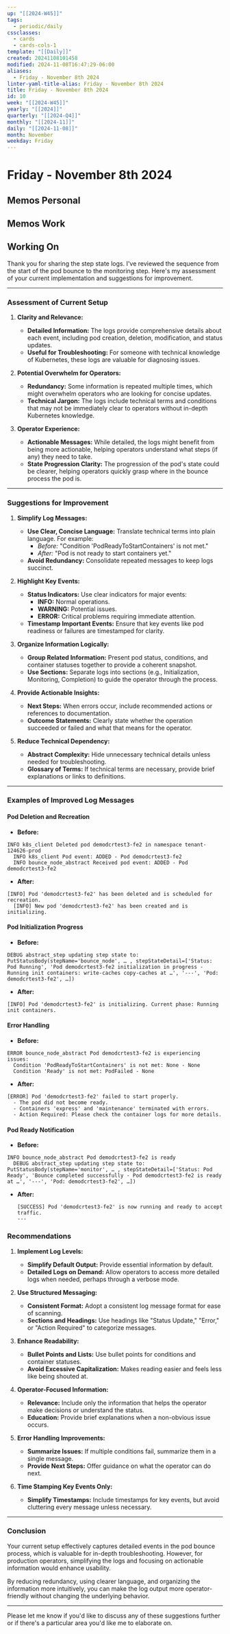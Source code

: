 ```yaml
---
up: "[[2024-W45]]"
tags:
  - periodic/daily
cssclasses:
  - cards
  - cards-cols-1
template: "[[Daily]]"
created: 20241108101458
modified: 2024-11-08T16:47:29-06:00
aliases:
  - Friday - November 8th 2024
linter-yaml-title-alias: Friday - November 8th 2024
title: Friday - November 8th 2024
id: 10
week: "[[2024-W45]]"
yearly: "[[2024]]"
quarterly: "[[2024-Q4]]"
monthly: "[[2024-11]]"
daily: "[[2024-11-08]]"
month: November
weekday: Friday
---
```


# Friday - November 8th 2024

## Memos Personal

## Memos Work

## Working On



Thank you for sharing the step state logs. I've reviewed the sequence from the start of the pod bounce to the monitoring step. Here's my assessment of your current implementation and suggestions for improvement.

---

### **Assessment of Current Setup**

1. **Clarity and Relevance:**
   - **Detailed Information:** The logs provide comprehensive details about each event, including pod creation, deletion, modification, and status updates.
   - **Useful for Troubleshooting:** For someone with technical knowledge of Kubernetes, these logs are valuable for diagnosing issues.

2. **Potential Overwhelm for Operators:**
   - **Redundancy:** Some information is repeated multiple times, which might overwhelm operators who are looking for concise updates.
   - **Technical Jargon:** The logs include technical terms and conditions that may not be immediately clear to operators without in-depth Kubernetes knowledge.

3. **Operator Experience:**
   - **Actionable Messages:** While detailed, the logs might benefit from being more actionable, helping operators understand what steps (if any) they need to take.
   - **State Progression Clarity:** The progression of the pod's state could be clearer, helping operators quickly grasp where in the bounce process the pod is.

---

### **Suggestions for Improvement**

1. **Simplify Log Messages:**
   - **Use Clear, Concise Language:** Translate technical terms into plain language. For example:
     - *Before:* "Condition 'PodReadyToStartContainers' is not met."
     - *After:* "Pod is not ready to start containers yet."
   - **Avoid Redundancy:** Consolidate repeated messages to keep logs succinct.

2. **Highlight Key Events:**
   - **Status Indicators:** Use clear indicators for major events:
     - **INFO:** Normal operations.
     - **WARNING:** Potential issues.
     - **ERROR:** Critical problems requiring immediate attention.
   - **Timestamp Important Events:** Ensure that key events like pod readiness or failures are timestamped for clarity.

3. **Organize Information Logically:**
   - **Group Related Information:** Present pod status, conditions, and container statuses together to provide a coherent snapshot.
   - **Use Sections:** Separate logs into sections (e.g., Initialization, Monitoring, Completion) to guide the operator through the process.

4. **Provide Actionable Insights:**
   - **Next Steps:** When errors occur, include recommended actions or references to documentation.
   - **Outcome Statements:** Clearly state whether the operation succeeded or failed and what that means for the operator.

5. **Reduce Technical Dependency:**
   - **Abstract Complexity:** Hide unnecessary technical details unless needed for troubleshooting.
   - **Glossary of Terms:** If technical terms are necessary, provide brief explanations or links to definitions.

---

### **Examples of Improved Log Messages**

#### **Pod Deletion and Recreation**

- **Before:**
  
```
INFO k8s_client Deleted pod demodcrtest3-fe2 in namespace tenant-124626-prod
  INFO k8s_client Pod event: ADDED - Pod demodcrtest3-fe2
  INFO bounce_node_abstract Received pod event: ADDED - Pod demodcrtest3-fe2
```

- **After:**
  
```
[INFO] Pod 'demodcrtest3-fe2' has been deleted and is scheduled for recreation.
  [INFO] New pod 'demodcrtest3-fe2' has been created and is initializing.
```

#### **Pod Initialization Progress**

- **Before:**
  
```
DEBUG abstract_step updating step state to: PutStatusBody(stepName='bounce_node', … , stepStateDetail=['Status: Pod Running', 'Pod demodcrtest3-fe2 initialization in progress - Running init containers: write-caches copy-caches at …', '---', 'Pod: demodcrtest3-fe2', …])
```

- **After:**
  
```
[INFO] Pod 'demodcrtest3-fe2' is initializing. Current phase: Running init containers.
```

#### **Error Handling**

- **Before:**
  
```
ERROR bounce_node_abstract Pod demodcrtest3-fe2 is experiencing issues:
  Condition 'PodReadyToStartContainers' is not met: None - None
  Condition 'Ready' is not met: PodFailed - None
```

- **After:**
  
```
[ERROR] Pod 'demodcrtest3-fe2' failed to start properly.
  - The pod did not become ready.
  - Containers 'express' and 'maintenance' terminated with errors.
  - Action Required: Please check the container logs for more details.
```

#### **Pod Ready Notification**

- **Before:**
  
```
INFO bounce_node_abstract Pod demodcrtest3-fe2 is ready
  DEBUG abstract_step updating step state to: PutStatusBody(stepName='monitor', … , stepStateDetail=['Status: Pod Ready', 'Bounce completed successfully - Pod demodcrtest3-fe2 is ready at …', '---', 'Pod: demodcrtest3-fe2', …])
```

- **After:**
  ```
  [SUCCESS] Pod 'demodcrtest3-fe2' is now running and ready to accept traffic.
  ---

### **Recommendations**

1. **Implement Log Levels:**
   - **Simplify Default Output:** Provide essential information by default.
   - **Detailed Logs on Demand:** Allow operators to access more detailed logs when needed, perhaps through a verbose mode.

2. **Use Structured Messaging:**
   - **Consistent Format:** Adopt a consistent log message format for ease of scanning.
   - **Sections and Headings:** Use headings like "Status Update," "Error," or "Action Required" to categorize messages.

3. **Enhance Readability:**
   - **Bullet Points and Lists:** Use bullet points for conditions and container statuses.
   - **Avoid Excessive Capitalization:** Makes reading easier and feels less like being shouted at.

4. **Operator-Focused Information:**
   - **Relevance:** Include only the information that helps the operator make decisions or understand the status.
   - **Education:** Provide brief explanations when a non-obvious issue occurs.

5. **Error Handling Improvements:**
   - **Summarize Issues:** If multiple conditions fail, summarize them in a single message.
   - **Provide Next Steps:** Offer guidance on what the operator can do next.

6. **Time Stamping Key Events Only:**
   - **Simplify Timestamps:** Include timestamps for key events, but avoid cluttering every message unless necessary.

---

### **Conclusion**

Your current setup effectively captures detailed events in the pod bounce process, which is valuable for in-depth troubleshooting. However, for production operators, simplifying the logs and focusing on actionable information would enhance usability.

By reducing redundancy, using clearer language, and organizing the information more intuitively, you can make the log output more operator-friendly without changing the underlying behavior.

---

Please let me know if you'd like to discuss any of these suggestions further or if there's a particular area you'd like me to elaborate on.